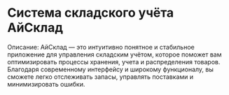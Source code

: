 # Система складского учёта АйСклад

Описание: АйСклад — это интуитивно понятное и стабильное приложение для управления складским учётом, которое поможет вам оптимизировать процессы хранения, учета и распределения товаров. Благодаря современному интерфейсу и широкому функционалу, вы сможете легко отслеживать запасы, управлять поставками и минимизировать ошибки.
